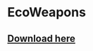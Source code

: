 # EcoWeapons

## [Download here](https://www.spigotmc.org/resources/1-16-1-17-%E2%9A%A1-ecoweapons-%E2%9C%A8-create-custom-weapons-%E2%9C%85-effects-crafting-and-more.94601/)
